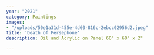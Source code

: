 ```yaml
---
year: "2021"
category: Paintings
images:
- "/uploads/50e1a31d-455e-4d60-816c-2ebcc02956d2.jpeg"
title: 'Death of Persephone'
description: Oil and Acrylic on Panel 60" x 60" x 2"

---
```

